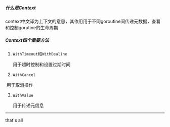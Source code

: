 ##### 什么是Context

context中文译为上下文的意思，其作用用于不同goroutine间传递元数据，查看和控制gorutine的生命周期

##### Context四个重要方法

1. `WithTimeout`和`WithDealine` 

   用于超时控制和设置过期时间

2. `WithCancel`

​      用于取消操作

3. `WithValue`

   用于传递元信息





---

that's all